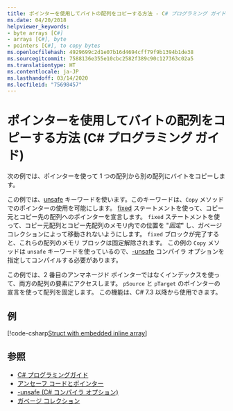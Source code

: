 ```yaml
---
title: ポインターを使用してバイトの配列をコピーする方法 - C# プログラミング ガイド
ms.date: 04/20/2018
helpviewer_keywords:
- byte arrays [C#]
- arrays [C#], byte
- pointers [C#], to copy bytes
ms.openlocfilehash: 4929699c2d1e07b16d4694cff79f9b1394b1de38
ms.sourcegitcommit: 7588136e355e10cbc2582f389c90c127363c02a5
ms.translationtype: HT
ms.contentlocale: ja-JP
ms.lasthandoff: 03/14/2020
ms.locfileid: "75698457"
---
```

# <a name="how-to-use-pointers-to-copy-an-array-of-bytes-c-programming-guide"></a>ポインターを使用してバイトの配列をコピーする方法 (C# プログラミング ガイド)

次の例では、ポインターを使って 1 つの配列から別の配列にバイトをコピーします。

この例では、[unsafe](../../language-reference/keywords/unsafe.md) キーワードを使います。このキーワードは、`Copy` メソッドでのポインターの使用を可能にします。 [fixed](../../language-reference/keywords/fixed-statement.md) ステートメントを使って、コピー元とコピー先の配列へのポインターを宣言します。 `fixed` ステートメントを使って、コピー元配列とコピー先配列のメモリ内での位置を "*固定*" し、ガベージ コレクションによって移動されないようにします。 `fixed` ブロックが完了すると、これらの配列のメモリ ブロックは固定解除されます。 この例の `Copy` メソッドは `unsafe` キーワードを使っているので、[-unsafe](../../language-reference/compiler-options/unsafe-compiler-option.md) コンパイラ オプションを指定してコンパイルする必要があります。

この例では、2 番目のアンマネージド ポインターではなくインデックスを使って、両方の配列の要素にアクセスします。 `pSource` と `pTarget` のポインターの宣言を使って配列を固定します。 この機能は、C# 7.3 以降から使用できます。

## <a name="example"></a>例

[!code-csharp[Struct with embedded inline array](../../../../samples/snippets/csharp/keywords/FixedKeywordExamples.cs#8)]

## <a name="see-also"></a>参照

- [C# プログラミングガイド](../index.md)
- [アンセーフ コードとポインター](index.md)
- [-unsafe (C# コンパイラ オプション)](../../language-reference/compiler-options/unsafe-compiler-option.md)
- [ガベージ コレクション](../../../standard/garbage-collection/index.md)

